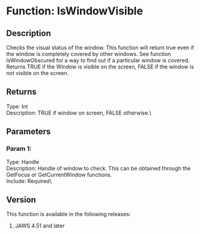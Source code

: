 # Function: IsWindowVisible

## Description

Checks the visual status of the window. This function will return true
even if the window is completely covered by other windows. See function
IsWindowObscured for a way to find out if a particular window is
covered. Returns TRUE if the Window is visible on the screen, FALSE if
the window is not visible on the screen.

## Returns

Type: Int\
Description: TRUE if window on screen, FALSE otherwise.\

## Parameters

### Param 1:

Type: Handle\
Description: Handle of window to check. This can be obtained through the
GetFocus or GetCurrentWindow functions.\
Include: Required\

## Version

This function is available in the following releases:

1.  JAWS 4.51 and later
